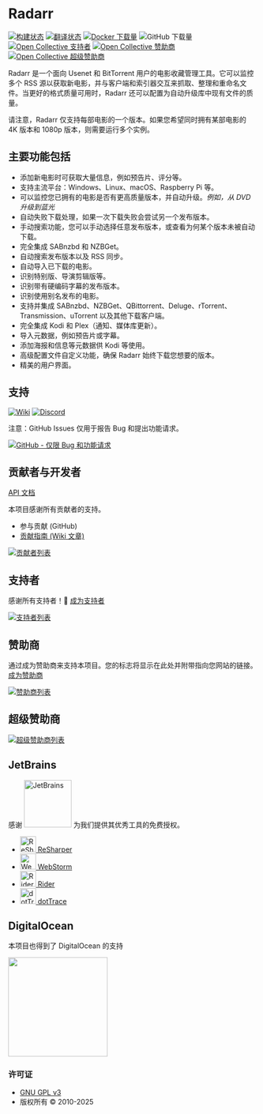 # Radarr

[![构建状态](https://dev.azure.com/Radarr/Radarr/_apis/build/status/Radarr.Radarr?branchName=develop)](https://dev.azure.com/Radarr/Radarr/_build/latest?definitionId=1&branchName=develop)
[![翻译状态](https://translate.servarr.com/widget/servarr/radarr/svg-badge.svg)](https://translate.servarr.com/engage/servarr/?utm_source=widget)
[![Docker 下载量](https://img.shields.io/docker/pulls/linuxserver/radarr.svg)](https://wiki.servarr.com/radarr/installation/docker)
![GitHub 下载量](https://img.shields.io/github/downloads/Radarr/Radarr/total.svg)
[![Open Collective 支持者](https://opencollective.com/Radarr/backers/badge.svg)](#backers)
[![Open Collective 赞助商](https://opencollective.com/Radarr/sponsors/badge.svg)](#sponsors)
[![Open Collective 超级赞助商](https://opencollective.com/Radarr/megasponsors/badge.svg)](#mega-sponsors)

Radarr 是一个面向 Usenet 和 BitTorrent 用户的电影收藏管理工具。它可以监控多个 RSS 源以获取新电影，并与客户端和索引器交互来抓取、整理和重命名文件。当更好的格式质量可用时，Radarr 还可以配置为自动升级库中现有文件的质量。

请注意，Radarr 仅支持每部电影的一个版本。如果您希望同时拥有某部电影的 4K 版本和 1080p 版本，则需要运行多个实例。

## 主要功能包括

* 添加新电影时可获取大量信息，例如预告片、评分等。
* 支持主流平台：Windows、Linux、macOS、Raspberry Pi 等。
* 可以监控您已拥有的电影是否有更高质量版本，并自动升级。_例如，从 DVD 升级到蓝光_
* 自动失败下载处理，如果一次下载失败会尝试另一个发布版本。
* 手动搜索功能，您可以手动选择任意发布版本，或查看为何某个版本未被自动下载。
* 完全集成 SABnzbd 和 NZBGet。
* 自动搜索发布版本以及 RSS 同步。
* 自动导入已下载的电影。
* 识别特别版、导演剪辑版等。
* 识别带有硬编码字幕的发布版本。
* 识别使用别名发布的电影。
* 支持并集成 SABnzbd、NZBGet、QBittorrent、Deluge、rTorrent、Transmission、uTorrent 以及其他下载客户端。
* 完全集成 Kodi 和 Plex（通知、媒体库更新）。
* 导入元数据，例如预告片或字幕。
* 添加海报和信息等元数据供 Kodi 等使用。
* 高级配置文件自定义功能，确保 Radarr 始终下载您想要的版本。
* 精美的用户界面。

## 支持

[![Wiki](https://img.shields.io/badge/servarr-wiki-181717.svg?maxAge=60)](https://wiki.servarr.com/radarr)
[![Discord](https://img.shields.io/badge/discord-chat-7289DA.svg?maxAge=60)](https://radarr.video/discord)

注意：GitHub Issues 仅用于报告 Bug 和提出功能请求。

[![GitHub - 仅限 Bug 和功能请求](https://img.shields.io/badge/github-issues-red.svg?maxAge=60)](https://github.com/Radarr/Radarr/issues)

## 贡献者与开发者

[API 文档](https://radarr.video/docs/api/)

本项目感谢所有贡献者的支持。
- 参与贡献 (GitHub)
- [贡献指南 (Wiki 文章)](https://wiki.servarr.com/radarr/contributing)

[![贡献者列表](https://opencollective.com/Radarr/contributors.svg?width=890&button=false)](https://github.com/Radarr/Radarr/graphs/contributors)

## 支持者

感谢所有支持者！🙏 [成为支持者](https://opencollective.com/Radarr#backer)

[![支持者列表](https://opencollective.com/Radarr/backers.svg?width=890)](https://opencollective.com/Radarr#backer)

## 赞助商

通过成为赞助商来支持本项目。您的标志将显示在此处并附带指向您网站的链接。[成为赞助商](https://opencollective.com/Radarr#sponsor)

[![赞助商列表](https://opencollective.com/Radarr/sponsors.svg?width=890)](https://opencollective.com/Radarr#sponsor)

## 超级赞助商

[![超级赞助商列表](https://opencollective.com/Radarr/tiers/mega-sponsor.svg?width=890)](https://opencollective.com/Radarr#mega-sponsor)

## JetBrains

感谢 [<img src="https://resources.jetbrains.com/storage/products/company/brand/logos/jetbrains.png" alt="JetBrains" width="96">](http://www.jetbrains.com/) 为我们提供其优秀工具的免费授权。

* [<img src="https://resources.jetbrains.com/storage/products/company/brand/logos/ReSharper_icon.png" alt="ReSharper" width="32"> ReSharper](http://www.jetbrains.com/resharper/)
* [<img src="https://resources.jetbrains.com/storage/products/company/brand/logos/WebStorm_icon.png" alt="WebStorm" width="32"> WebStorm](http://www.jetbrains.com/webstorm/)
* [<img src="https://resources.jetbrains.com/storage/products/company/brand/logos/Rider_icon.png" alt="Rider" width="32"> Rider](http://www.jetbrains.com/rider/)
* [<img src="https://resources.jetbrains.com/storage/products/company/brand/logos/dotTrace_icon.png" alt="dotTrace" width="32"> dotTrace](http://www.jetbrains.com/dottrace/)

## DigitalOcean

本项目也得到了 DigitalOcean 的支持
<p>
  <a href="https://www.digitalocean.com/">
    <img src="https://opensource.nyc3.cdn.digitaloceanspaces.com/attribution/assets/SVG/DO_Logo_horizontal_blue.svg" width="201px">
  </a>
</p>

### 许可证

* [GNU GPL v3](http://www.gnu.org/licenses/gpl.html)
* 版权所有 © 2010-2025